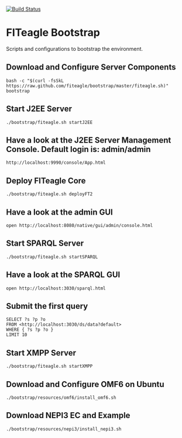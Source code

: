 [![Build Status](https://travis-ci.org/FITeagle/bootstrap.svg?branch=master)](https://travis-ci.org/FITeagle/bootstrap)

# FITeagle Bootstrap

Scripts and configurations to bootstrap the environment.

## Download and Configure Server Components
```
bash -c "$(curl -fsSkL https://raw.github.com/fiteagle/bootstrap/master/fiteagle.sh)" bootstrap
```

## Start J2EE Server
```
./bootstrap/fiteagle.sh startJ2EE
```

## Have a look at the J2EE Server Management Console. Default login is: admin/admin
```
http://localhost:9990/console/App.html
```

## Deploy FITeagle Core
```
./bootstrap/fiteagle.sh deployFT2
```

## Have a look at the admin GUI
```
open http://localhost:8080/native/gui/admin/console.html
```

## Start SPARQL Server
```
./bootstrap/fiteagle.sh startSPARQL
```

## Have a look at the SPARQL GUI
```
open http://localhost:3030/sparql.html
```

## Submit the first query
```
SELECT ?s ?p ?o
FROM <http://localhost:3030/ds/data?default>
WHERE { ?s ?p ?o }
LIMIT 10
```

## Start XMPP Server
```
./bootstrap/fiteagle.sh startXMPP
```

## Download and Configure OMF6 on Ubuntu
```
./bootstrap/resources/omf6/install_omf6.sh 
```

## Download NEPI3 EC and Example
```
./bootstrap/resources/nepi3/install_nepi3.sh 
```
